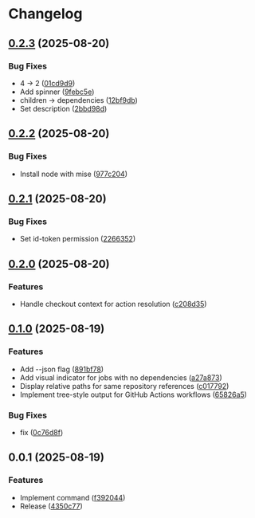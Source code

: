 # Changelog

## [0.2.3](https://github.com/koki-develop/ghatree/compare/v0.2.2...v0.2.3) (2025-08-20)


### Bug Fixes

* 4 -&gt; 2 ([01cd9d9](https://github.com/koki-develop/ghatree/commit/01cd9d91084125fe6845ffc45d539eb48b63c4b5))
* Add spinner ([9febc5e](https://github.com/koki-develop/ghatree/commit/9febc5e8a21e62ef098d81b320027a946ed79dd6))
* children -&gt; dependencies ([12bf9db](https://github.com/koki-develop/ghatree/commit/12bf9db5f10bc58c73b16316d08c932f015ffdec))
* Set description ([2bbd98d](https://github.com/koki-develop/ghatree/commit/2bbd98dbb6323f15cf6e313e77d3066979a31c92))

## [0.2.2](https://github.com/koki-develop/ghatree/compare/v0.2.1...v0.2.2) (2025-08-20)


### Bug Fixes

* Install node with mise ([977c204](https://github.com/koki-develop/ghatree/commit/977c20419814421778b3e397a0bebd388894c026))

## [0.2.1](https://github.com/koki-develop/ghatree/compare/v0.2.0...v0.2.1) (2025-08-20)


### Bug Fixes

* Set id-token permission ([2266352](https://github.com/koki-develop/ghatree/commit/22663527e488a2f760ace053fb212f7b9fc4f570))

## [0.2.0](https://github.com/koki-develop/ghatree/compare/v0.1.0...v0.2.0) (2025-08-20)


### Features

* Handle checkout context for action resolution ([c208d35](https://github.com/koki-develop/ghatree/commit/c208d35ddfd55856205d474910a2aaa3762dfb2c))

## [0.1.0](https://github.com/koki-develop/ghatree/compare/v0.0.1...v0.1.0) (2025-08-19)


### Features

* Add --json flag ([891bf78](https://github.com/koki-develop/ghatree/commit/891bf7883424ddb7e19b628c7c5e6d45d68cc36d))
* Add visual indicator for jobs with no dependencies ([a27a873](https://github.com/koki-develop/ghatree/commit/a27a873b7eebca037bd6ca22cdc5c6feb99c9b27))
* Display relative paths for same repository references ([c017792](https://github.com/koki-develop/ghatree/commit/c017792ba2c104a792cba4d126eb13d34e25e641))
* Implement tree-style output for GitHub Actions workflows ([65826a5](https://github.com/koki-develop/ghatree/commit/65826a50ded53ecb8cd048c8934f12561018e6a3))


### Bug Fixes

* fix ([0c76d8f](https://github.com/koki-develop/ghatree/commit/0c76d8f2db617d7ce502954544a3d4ccab518167))

## 0.0.1 (2025-08-19)


### Features

* Implement command ([f392044](https://github.com/koki-develop/ghatree/commit/f392044e102a772b3d8c8f9dcfbe37c8d0fcd44d))
* Release ([4350c77](https://github.com/koki-develop/ghatree/commit/4350c77ddbcbaa7e75308d5ee5b9adf955da49b5))
